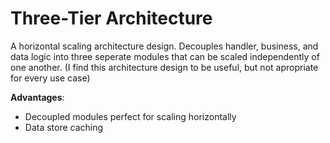 # Three-Tier Architecture
A horizontal scaling architecture design.
Decouples handler, business, and data logic into three seperate modules that can be scaled independently of one another.
(I find this architecture design to be useful, but not apropriate for every use case)

**Advantages**:
* Decoupled modules perfect for scaling horizontally
* Data store caching
